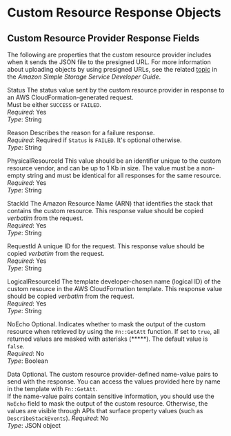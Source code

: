 # Custom Resource Response Objects<a name="crpg-ref-responses"></a>

## Custom Resource Provider Response Fields<a name="crpg-ref-responses-fields"></a>

The following are properties that the custom resource provider includes when it sends the JSON file to the presigned URL\. For more information about uploading objects by using presigned URLs, see the related [topic](https://docs.aws.amazon.com/AmazonS3/latest/dev/PresignedUrlUploadObject.html) in the *Amazon Simple Storage Service Developer Guide*\.

Status  <a name="crpg-ref-responses-status"></a>
The status value sent by the custom resource provider in response to an AWS CloudFormation\-generated request\.  
Must be either `SUCCESS` or `FAILED`\.  
*Required*: Yes  
*Type*: String

Reason  <a name="crpg-ref-responses-reason"></a>
Describes the reason for a failure response\.  
*Required*: Required if `Status` is `FAILED`\. It's optional otherwise\.  
*Type*: String

PhysicalResourceId  <a name="crpg-ref-responses-physicalresourceid"></a>
This value should be an identifier unique to the custom resource vendor, and can be up to 1 Kb in size\. The value must be a non\-empty string and must be identical for all responses for the same resource\.  
*Required*: Yes  
*Type*: String

StackId  <a name="crpg-ref-responses-stackid"></a>
The Amazon Resource Name \(ARN\) that identifies the stack that contains the custom resource\. This response value should be copied *verbatim* from the request\.  
*Required*: Yes  
*Type*: String

RequestId  <a name="crpg-ref-responses-requestid"></a>
A unique ID for the request\. This response value should be copied *verbatim* from the request\.  
*Required*: Yes  
*Type*: String

LogicalResourceId  <a name="crpg-ref-responses-logicalresourceid"></a>
The template developer\-chosen name \(logical ID\) of the custom resource in the AWS CloudFormation template\. This response value should be copied *verbatim* from the request\.  
*Required*: Yes  
*Type*: String

NoEcho  <a name="crpg-ref-responses-noecho"></a>
Optional\. Indicates whether to mask the output of the custom resource when retrieved by using the `Fn::GetAtt` function\. If set to `true`, all returned values are masked with asterisks \(\*\*\*\*\*\)\. The default value is `false`\.  
*Required*: No  
*Type*: Boolean

Data  <a name="crpg-ref-responses-data"></a>
Optional\. The custom resource provider\-defined name\-value pairs to send with the response\. You can access the values provided here by name in the template with `Fn::GetAtt`\.  
If the name\-value pairs contain sensitive information, you should use the `NoEcho` field to mask the output of the custom resource\. Otherwise, the values are visible through APIs that surface property values \(such as `DescribeStackEvents`\)\.
*Required*: No  
*Type*: JSON object